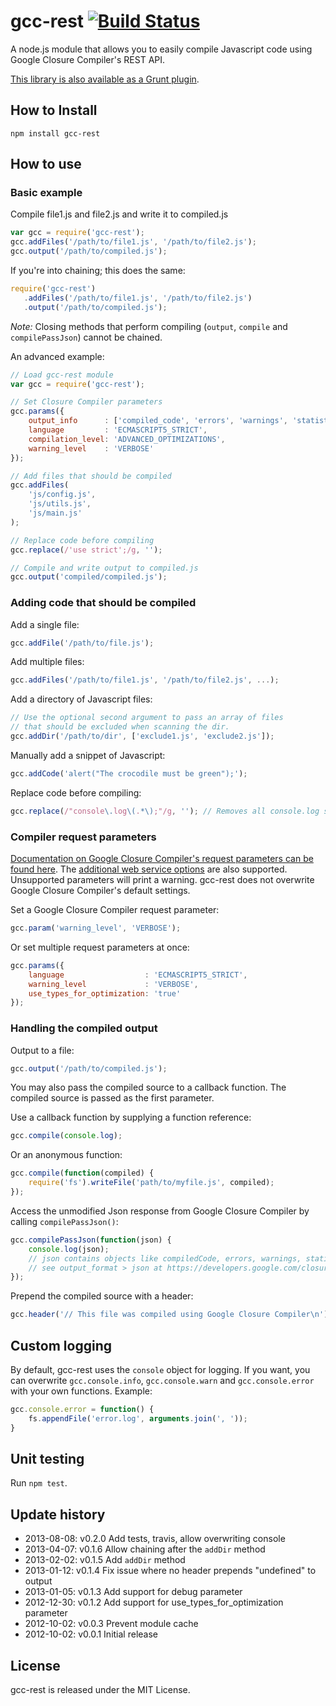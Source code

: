 # gcc-rest [![Build Status](https://travis-ci.org/blaise-io/gcc-rest.png?branch=master)](https://travis-ci.org/blaise-io/gcc-rest)
A node.js module that allows you to easily compile Javascript code using Google Closure Compiler's REST API.

[This library is also available as a Grunt plugin](https://github.com/blaise-io/grunt-gcc-rest).

## How to Install
```shell
npm install gcc-rest
```

## How to use

### Basic example

Compile file1.js and file2.js and write it to compiled.js

```js
var gcc = require('gcc-rest');
gcc.addFiles('/path/to/file1.js', '/path/to/file2.js');
gcc.output('/path/to/compiled.js');
```

If you're into chaining; this does the same:

```js
require('gcc-rest')
   .addFiles('/path/to/file1.js', '/path/to/file2.js')
   .output('/path/to/compiled.js');
```

*Note:* Closing methods that perform compiling (`output`, `compile` and `compilePassJson`) cannot be chained.

An advanced example:

```js
// Load gcc-rest module
var gcc = require('gcc-rest');

// Set Closure Compiler parameters
gcc.params({
    output_info      : ['compiled_code', 'errors', 'warnings', 'statistics'],
    language         : 'ECMASCRIPT5_STRICT',
    compilation_level: 'ADVANCED_OPTIMIZATIONS',
    warning_level    : 'VERBOSE'
});

// Add files that should be compiled
gcc.addFiles(
    'js/config.js',
    'js/utils.js',
    'js/main.js'
);

// Replace code before compiling
gcc.replace(/'use strict';/g, '');

// Compile and write output to compiled.js
gcc.output('compiled/compiled.js');
```

### Adding code that should be compiled

Add a single file:

```js
gcc.addFile('/path/to/file.js');
```

Add multiple files:

```js
gcc.addFiles('/path/to/file1.js', '/path/to/file2.js', ...);
```

Add a directory of Javascript files:

```js
// Use the optional second argument to pass an array of files
// that should be excluded when scanning the dir.
gcc.addDir('/path/to/dir', ['exclude1.js', 'exclude2.js']);
```

Manually add a snippet of Javascript:

```js
gcc.addCode('alert("The crocodile must be green");');
```

Replace code before compiling:

```js
gcc.replace(/"console\.log\(.*\);"/g, ''); // Removes all console.log statements
```

### Compiler request parameters

[Documentation on Google Closure Compiler's request parameters can be found here](https://developers.google.com/closure/compiler/docs/api-ref).
The [additional web service options](http://code.google.com/p/closure-compiler/wiki/AdditionalWebserviceOptions) are also supported.
Unsupported parameters will print a warning. gcc-rest does not overwrite Google Closure Compiler's default settings.

Set a Google Closure Compiler request parameter:

```js
gcc.param('warning_level', 'VERBOSE');
```

Or set multiple request parameters at once:

```js
gcc.params({
    language                  : 'ECMASCRIPT5_STRICT',
    warning_level             : 'VERBOSE',
    use_types_for_optimization: 'true'
});
```

### Handling the compiled output

Output to a file:

```js
gcc.output('/path/to/compiled.js');
```

You may also pass the compiled source to a callback function. The compiled source is passed as the first parameter.

Use a callback function by supplying a function reference:

```js
gcc.compile(console.log);
```

Or an anonymous function:

```js
gcc.compile(function(compiled) {
    require('fs').writeFile('path/to/myfile.js', compiled);
});
```

Access the unmodified Json response from Google Closure Compiler by calling `compilePassJson()`:

```js
gcc.compilePassJson(function(json) {
    console.log(json);
    // json contains objects like compiledCode, errors, warnings, statistics
    // see output_format > json at https://developers.google.com/closure/compiler/docs/api-ref
});
```

Prepend the compiled source with a header:

```js
gcc.header('// This file was compiled using Google Closure Compiler\n');
```

## Custom logging

By default, gcc-rest uses the `console` object for logging. If you want, you can
overwrite `gcc.console.info`, `gcc.console.warn` and `gcc.console.error` with
your own functions. Example:

```js
gcc.console.error = function() {
    fs.appendFile('error.log', arguments.join(', '));
}
```

## Unit testing

Run `npm test`.

## Update history

 * 2013-08-08: v0.2.0 Add tests, travis, allow overwriting console
 * 2013-04-07: v0.1.6 Allow chaining after the `addDir` method
 * 2013-02-02: v0.1.5 Add `addDir` method
 * 2013-01-12: v0.1.4 Fix issue where no header prepends "undefined" to output
 * 2013-01-05: v0.1.3 Add support for debug parameter
 * 2012-12-30: v0.1.2 Add support for use_types_for_optimization parameter
 * 2012-10-02: v0.0.3 Prevent module cache
 * 2012-10-02: v0.0.1 Initial release

## License
gcc-rest is released under the MIT License.
